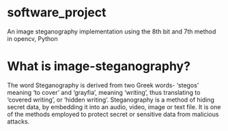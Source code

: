 # software_project
An image steganography implementation using the 8th bit and 7th method in opencv, Python

# What is image-steganography?
The word Steganography is derived from two Greek words- ‘stegos’ meaning ‘to cover’ and ‘grayfia’, meaning ‘writing’, thus translating to ‘covered writing’, or ‘hidden writing’. 
Steganography is a method of hiding secret data, by embedding it into an audio, video, image or text file.
It is one of the methods employed to protect secret or sensitive data from malicious attacks.
